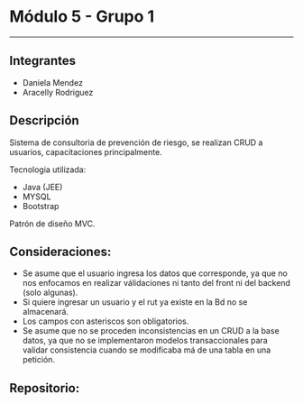 # Módulo 5 - Grupo 1
***
## Integrantes
- Daniela Mendez
- Aracelly Rodriguez

## Descripción

Sistema de consultoria de prevención de riesgo, se realizan CRUD a usuarios, capacitaciones principalmente.

Tecnologia utilizada:
- Java (JEE)
- MYSQL
- Bootstrap

Patrón de diseño MVC.

## Consideraciones:
- Se asume que el usuario ingresa los datos que corresponde, ya que no nos enfocamos en realizar válidaciones ni tanto del front ni del backend (solo algunas).
- Si quiere ingresar un usuario y el rut ya existe en la Bd no se almacenará.
- Los campos con asteriscos son obligatorios.
- Se asume que no se proceden inconsistencias en un CRUD a la base datos, ya que no se implementaron modelos transaccionales para validar consistencia cuando se modificaba má de una tabla en una petición.

## Repositorio: